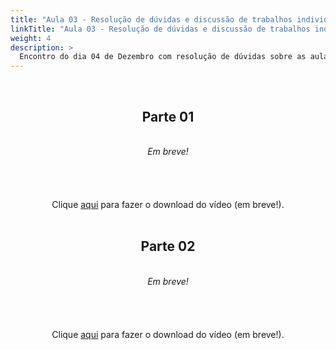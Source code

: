 ```yaml
---
title: "Aula 03 - Resolução de dúvidas e discussão de trabalhos individuais"
linkTitle: "Aula 03 - Resolução de dúvidas e discussão de trabalhos individuais"
weight: 4
description: >
  Encontro do dia 04 de Dezembro com resolução de dúvidas sobre as aulas 05 e 06 (assíncronas) e continuação da discussão sobre os trabalhos individuais
---
```


<br>
<div align="center">
<h2>Parte 01</h2>
<br>
<i>Em breve!</i>
<br><br><br>
<br><br>
Clique <a href="">aqui</a> para fazer o download do vídeo (em breve!).
<br><br>

<h2>Parte 02</h2>
<br>
<i>Em breve!</i>
<br><br><br>
<br><br>
Clique <a href="">aqui</a> para fazer o download do vídeo (em breve!).
<br><br>

</div>